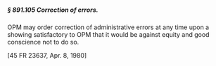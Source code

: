 ##### § 891.105 Correction of errors. #####

OPM may order correction of administrative errors at any time upon a showing satisfactory to OPM that it would be against equity and good conscience not to do so.

[45 FR 23637, Apr. 8, 1980]